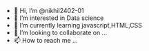 - 👋 Hi, I’m @nikhil2402-01
- 👀 I’m interested in Data science
- 🌱 I’m currently learning javascript,HTML,CSS
- 💞️ I’m looking to collaborate on ...
- 📫 How to reach me ...

<!---
nikhil2402-01/nikhil2402-01 is a ✨ special ✨ repository because its `README.md` (this file) appears on your GitHub profile.
You can click the Preview link to take a look at your changes.
--->
